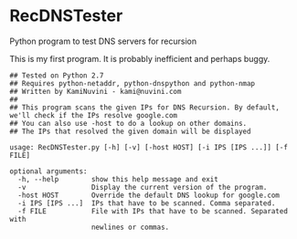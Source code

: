 RecDNSTester
============

Python program to test DNS servers for recursion

This is my first program. It is probably inefficient and perhaps buggy.

```
## Tested on Python 2.7
## Requires python-netaddr, python-dnspython and python-nmap
## Written by KamiNuvini - kami@nuvini.com
## 
## This program scans the given IPs for DNS Recursion. By default, we'll check if the IPs resolve google.com
## You can also use -host to do a lookup on other domains.
## The IPs that resolved the given domain will be displayed
```


```
usage: RecDNSTester.py [-h] [-v] [-host HOST] [-i IPS [IPS ...]] [-f FILE]

optional arguments:
  -h, --help        show this help message and exit
  -v                Display the current version of the program.
  -host HOST        Override the default DNS lookup for google.com
  -i IPS [IPS ...]  IPs that have to be scanned. Comma separated.
  -f FILE           File with IPs that have to be scanned. Separated with
                    newlines or commas.
```
